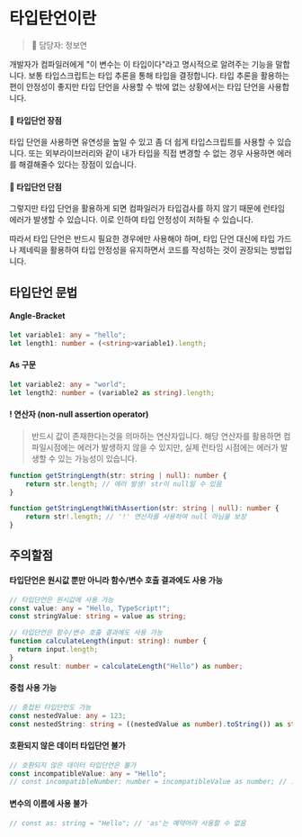 # 타입탄언이란 

> 👩‍ 담당자: 정보연<br/>

개발자가 컴파일러에게 "이 변수는 이 타입이다"라고 명시적으로 알려주는 기능을 말합니다. 보통 타입스크립트는 타입 추론을 통해 타입을 결정합니다. 타입 추론을 활용하는 편이 안정성이 좋지만 타입 단언을 사용할 수 밖에 없는 상황에서는 타입 단언을 사용합니다. 

#### 📌 타입단언 장점
타입 단언을 사용하면 유연성을 높일 수 있고 좀 더 쉽게 타입스크립트를 사용할 수 있습니다. 또는 외부라이브러리와 같이 내가 타입을 직접 변경할 수 없는 경우 사용하면 에러를 해결해줄수 있다는 장점이 있습니다.

#### 📌 타입단언 단점
그렇지만 타입 단언을 활용하게 되면 컴파일러가 타입검사를 하지 않기 때문에 런타임 에러가 발생할 수 있습니다. 이로 인하여 타입 안정성이 저하될 수 있습니다.

따라서 타입 단언은 반드시 필요한 경우에만 사용해야 하며, 타입 단언 대신에 타입 가드나 제네릭을 활용하여 타입 안정성을 유지하면서 코드를 작성하는 것이 권장되는 방법입니다.


## 타입단언 문법

#### Angle-Bracket

```typescript
let variable1: any = "hello";
let length1: number = (<string>variable1).length;
```

####  As 구문

```typescript
let variable2: any = "world";
let length2: number = (variable2 as string).length;
```

#### ! 연산자 (non-null assertion operator)
> 반드시 값이 존재한다는것을 의마하는 연산자입니다. 해당 연산자를 활용하면 컴파일시점에는 에러가 발생하지 않을 수 있지만, 실제 런타임 시점에는 에러가 발생할 수 있는 가능성이 있습니다.

```typescript
function getStringLength(str: string | null): number {
    return str.length; // 에러 발생! str이 null일 수 있음
}

function getStringLengthWithAssertion(str: string | null): number {
    return str!.length; // '!' 연산자를 사용하여 null 아님을 보장
}

```

## 주의할점

#### 타입단언은 원시값 뿐만 아니라 함수/변수 호출 결과에도 사용 가능
```typescript
// 타입단언은 원시값에 사용 가능
const value: any = "Hello, TypeScript!";
const stringValue: string = value as string;

// 타입단언은 함수/변수 호출 결과에도 사용 가능
function calculateLength(input: string): number {
  return input.length;
}
const result: number = calculateLength("Hello") as number;
```
#### 중첩 사용 가능
```typescript
// 중첩된 타입단언도 가능
const nestedValue: any = 123;
const nestedString: string = ((nestedValue as number).toString()) as string;
```
#### 호환되지 않은 데이터 타입단언 불가
```typescript
// 호환되지 않은 데이터 타입단언은 불가
const incompatibleValue: any = "Hello";
// const incompatibleNumber: number = incompatibleValue as number; // 오류 발생
```
#### 변수의 이름에 사용 불가
```typescript
// const as: string = "Hello"; // 'as'는 예약어라 사용할 수 없음
```
